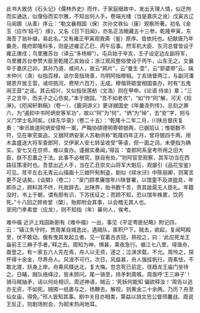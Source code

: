 <!-- { "loadSidebar": true } -->
此书大致仿《石头记》《儒林外史》而作，于家庭细故中，发出天理人情，似迂拘而实通达，似俚俗而实尔雅，不知出何人手。卷端光绪（当是嘉庆之讹）戊寅古辽马阆圃（从善）序云：“勒文襄相国（保）次孙文铁仙（康）观察所著。初名《金玉（应作‘砚弓’）缘》，又名《日下旧闻》，亦名正法眼藏五十三参。乾隆甲寅，东海吾了翁补缀，易此名。”又有雍正甲寅观我斋（鉴）原序。皆依托也。纪献唐乃年羹尧，隆府即隆科多，则是述雍正乙巳、丙午后事。然军机大臣、东河总督皆设于雍正庚戌；鸟里雅苏台（译云“多杨柳”）。屯兵始于辛亥，壬子设定边左副将军，鸟里雅苏台参赞大臣至乾隆乙亥始设；浙江观风整俗使设于丙午，山东无之。文襄卒于嘉庆己卯，其孙乃道、咸间人，故云“鸦片”，云“曼生 壶”，云“郭婆带”云。端木仲兴（涣）似指百禄，谈尔音指琦善，鸟明阿指穆相。丁亥琦督两江，与副河潘锡恩开放王营，减坝挑河，费帑六百万，无成。穆偕蒋砺堂相国查办，时有“五鬼闹王营”之谣。其云绍兴，又似指张莲舫（文浩）则在甲申。《论语 侍坐》章；“三子之言毕，而夫子之心伤矣。”本于随园。“吾不如老农”，“如”作“同”解，可天《拾渖》。《咫闻轩剩稿》（卷一）、《鹿洞讲义》更详据国史《年羹尧列传》，忌刻之罪六，为“遏抑中书阿炳安等军功”，故以“阿”为“何”，“炳”为“焯”，去“安”字，则与义门学士名同矣。《续东华录》（卷二十五）：“乾隆十二年二月，川陕总督庆复奏：“审讯故道阿炳安侵帑一案，严鞠协颌德明寄顿银两，已据招认；惟银数不符，见在审究查追。又据阿炳安家人苏勒供称“乾隆四年正月，曾将银四千两，用木盒盛送大将军查郎阿，交伊家人安七转呈收受”等语，但一面之词，未便指为确实。安七又在京师，难以查办。谨据实奏闻。’得旨：‘查郎阿系皇考所用之旧大臣，朕不忍置之于法。此事不必根究，朕自有处。’”则阿官至观察，其军功当在西路征策凌时也。吾意出近人手，当在乙丑崇文山将军大魁后，观屡引《品花宝鉴》可见。荏平左右无青云山描画十三娘歼髡制盗，剧似《续水浒》中陈丽卿，则寓言更不足诘矣。《谈屑》（卷二）：“吴门顾孝廉馆年川陕督署，以馆童不及进盥具，年即杀之，顾料其不终，托故辞去。出陕界，贻书数千言，责其跋扈无人臣礼。年籍没时，书上于朝，谓有胆有识，下苏抚征之；而顾不知，恐以馆年株累，饮药死。”十八回之顾肯堂（棨），殆即附会其事，以会稽无其人也。  
至同门李素堂（应龙），则不知指（年）幕何人，俟考。

难中福 
近沪上戏园新剧有《难中福》一出，事见《平定粤匪纪略》附记四，云：“镇江失守时，贾周某自城逸出，遇贼队，匿积尸下。贼去，欲起，复闻呵殿至，伏不敢动。俄有曳其发起立者。见一官着古衣冠，熟视之，曰：‘此应死龙王庙前王三麻子手者。’释之去。周知为神，惧甚，乘夜急行。循江七八里，得渔舟，亟登之。有一家五六人先在焉，舟人以无资，逐之；泣涕求载，不允。周怜之，探怀得十余金，尽畀舟人。风浪不可行。次日，风益甚，舟人强挂帆行。周素怯，不敢北渡，跃身上岸。舟乘风倏达北，复大悔。忽念死已前定，径趋龙王庙门坐待之。日晡，贼队络绎过，皆未顾问。尾一骑至，持矛刺周喉。周亟呼‘王三麻子’！骑马贼抽矛，诘以何处相识。周述神语，贼云：‘死妖何能知 偏欲释汝！’周告以逃亦无资，不如死。贼掷一纸裹与之，扬鞭去。解视，则黄金二十余两。乃历？舟至仙女庙，得免。”邗人皆知其事。剧中关目亦相类，第益以胡文忠公督师鏖战、周说王反正，则剧场附会，为砌末热闹地耳。

